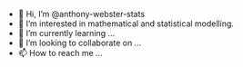 - 👋 Hi, I’m @anthony-webster-stats
- 👀 I’m interested in mathematical and statistical modelling. 
- 🌱 I’m currently learning ...
- 💞️ I’m looking to collaborate on ...
- 📫 How to reach me ...

<!---
anthony-webster-stats/anthony-webster-stats is a ✨ special ✨ repository because its `README.md` (this file) appears on your GitHub profile.
You can click the Preview link to take a look at your changes.
--->
